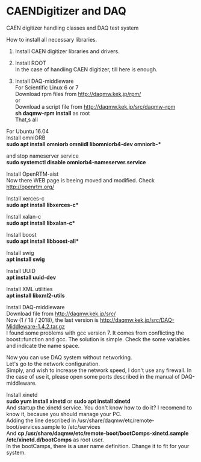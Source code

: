 # CAENDigitizer and DAQ
CAEN digitizer handling classes and DAQ test system

How to install all necessary libraries.  
1. Install CAEN digitizer libraries and drivers.  
  
2. Install ROOT  
In the case of handling CAEN digitizer, till here is enough.  
  
3. Install DAQ-middleware  
For Scientific Linux 6 or 7  
Download rpm files from http://daqmw.kek.jp/rpm/  
or  
Download a script file from http://daqmw.kek.jp/src/daqmw-rpm  
**sh daqmw-rpm install** as root  
That,s all  

For Ubuntu 16.04  
Install omniORB  
**sudo apt install omniorb omniidl libomniorb4-dev omniorb-\***  
  
and stop nameserver service  
**sudo systemctl disable omniorb4-nameserver.service**
  
Install OpenRTM-aist  
Now there WEB page is beeing moved and modified.  Check http://openrtm.org/
  
Install xerces-c  
**sudo apt install libxerces-c\***  
  
Install xalan-c  
**sudo apt install libxalan-c\***  
  
Install boost  
**sudo apt install libboost-all\***  
  
Install swig  
**apt install swig**  
  
Install UUID  
**apt install uuid-dev**  
  
Install XML utilities  
**apt install libxml2-utils**  
  
Install DAQ-middleware  
Download file from http://daqmw.kek.jp/src/  
Now (1 / 18 / 2018), the last version is http://daqmw.kek.jp/src/DAQ-Middleware-1.4.2.tar.gz  
I found some problems with gcc version 7.  It comes from conflicting the boost::function and gcc.  The solution is simple.  Check the some variables and indicate the name space.  
  
Now you can use DAQ system without networking.  
Let's go to the network configuration.  
Simply, and wish to increase the network speed, I don't use any firewall.  In the case of use it, please open some ports described in the manual of DAQ-middleware.  
  
Install xinetd  
**sudo yum install xinetd** or **sudo apt install xinetd**  
And startup the xinetd service. You don't know how to do it? I recomend to know it, because you should manage your PC.  
Adding the line described in /usr/share/daqmw/etc/remote-boot/services.sample to /etc/services  
And **cp /usr/share/daqmw/etc/remote-boot/bootComps-xinetd.sample /etc/xinetd.d/bootComps** as root user.  
In the bootCamps, there is a user name definition. Change it to fit for your system.  
